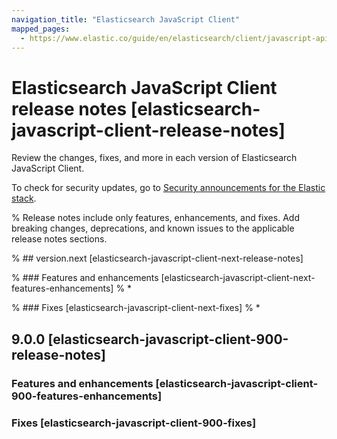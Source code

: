 ```yaml
---
navigation_title: "Elasticsearch JavaScript Client"
mapped_pages:
  - https://www.elastic.co/guide/en/elasticsearch/client/javascript-api/current/changelog-client.html
---
```


# Elasticsearch JavaScript Client release notes [elasticsearch-javascript-client-release-notes]

Review the changes, fixes, and more in each version of Elasticsearch JavaScript Client.

To check for security updates, go to [Security announcements for the Elastic stack](https://discuss.elastic.co/c/announcements/security-announcements/31).

% Release notes include only features, enhancements, and fixes. Add breaking changes, deprecations, and known issues to the applicable release notes sections.

% ## version.next [elasticsearch-javascript-client-next-release-notes]

% ### Features and enhancements [elasticsearch-javascript-client-next-features-enhancements]
% *

% ### Fixes [elasticsearch-javascript-client-next-fixes]
% *

## 9.0.0 [elasticsearch-javascript-client-900-release-notes]

### Features and enhancements [elasticsearch-javascript-client-900-features-enhancements]

### Fixes [elasticsearch-javascript-client-900-fixes]